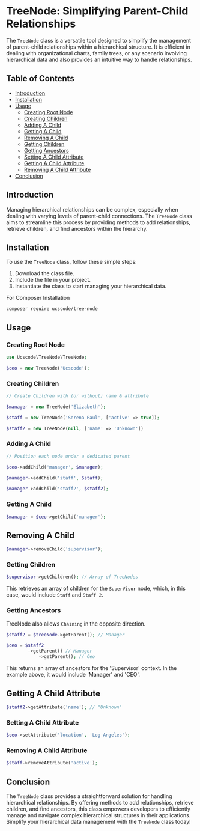 # TreeNode: Simplifying Parent-Child Relationships

The `TreeNode` class is a versatile tool designed to simplify the management of parent-child relationships within a hierarchical structure. It is efficient in dealing with organizational charts, family trees, or any scenario involving hierarchical data and also provides an intuitive way to handle relationships.

## Table of Contents

- [Introduction](#introduction)
- [Installation](#installation)
- [Usage](#usage)
  - [Creating Root Node](#creating-root-node)
  - [Creating Children](#creating-children)
  - [Adding A Child](#adding-a-child)
  - [Getting A Child](#getting-a-child)
  - [Removing A Child](#removing-a-child)
  - [Getting Children](#getting-children)
  - [Getting Ancestors](#getting-ancestors)
  - [Setting A Child Attribute](#setting-a-child-attribute)
  - [Getting A Child Attribute](#getting-a-child-attribute)
  - [Removing A Child Attribute](#removing-a-child-attribute)
- [Conclusion](#conclusion)

## Introduction

Managing hierarchical relationships can be complex, especially when dealing with varying levels of parent-child connections. The `TreeNode` class aims to streamline this process by providing methods to add relationships, retrieve children, and find ancestors within the hierarchy.

## Installation

To use the `TreeNode` class, follow these simple steps:

1. Download the class file.
2. Include the file in your project.
3. Instantiate the class to start managing your hierarchical data.

For Composer Installation

```bash
composer require ucscode/tree-node
```

## Usage

### Creating Root Node

```php
use Ucscode\TreeNode\TreeNode;

$ceo = new TreeNode('Ucscode');
```

### Creating Children

```php
// Create Children with (or without) name & attribute

$manager = new TreeNode('Elizabeth');

$staff = new TreeNode('Serena Paul', ['active' => true]);

$staff2 = new TreeNode(null, ['name' => 'Unknown'])
```

### Adding A Child

```php
// Position each node under a dedicated parent

$ceo->addChild('manager', $manager);

$manager->addChild('staff', $staff);

$manager->addChild('staff2', $staff2);
```

### Getting A Child

```php
$manager = $ceo->getChild('manager');
```

## Removing A Child

```php
$manager->removeChild('supervisor');
```

### Getting Children

```php
$supervisor->getChildren(); // Array of TreeNodes
```
This retrieves an array of children for the `SuperVisor` node, which, in this case, would include `Staff` and `Staff 2`.

### Getting Ancestors

TreeNode also allows `Chaining` in the opposite direction.

```php
$staff2 = $treeNode->getParent(); // Manager

$ceo = $staff2
        ->getParent() // Manager
            ->getParent(); // Ceo
```

This returns an array of ancestors for the 'Supervisor' context. In the example above, it would include 'Manager' and 'CEO'.

## Getting A Child Attribute

```php
$staff2->getAttribute('name'); // "Unknown"
```

### Setting A Child Attribute

```php
$ceo->setAttribute('location', 'Log Angeles');
```

### Removing A Child Attribute

```php
$staff->removeAttribute('active');
```

## Conclusion

The `TreeNode` class provides a straightforward solution for handling hierarchical relationships. By offering methods to add relationships, retrieve children, and find ancestors, this class empowers developers to efficiently manage and navigate complex hierarchical structures in their applications. Simplify your hierarchical data management with the `TreeNode` class today!